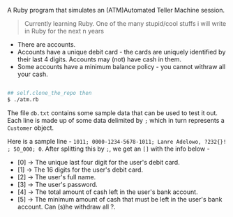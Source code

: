 
A Ruby program that simulates an (ATM)Automated Teller Machine session.

> Currently learning Ruby. One of the many stupid/cool stuffs i will write in Ruby for the next n years

- There are accounts. 
- Accounts have a unique debit card - the cards are uniquely identified by their last 4 digits. Accounts may (not) have cash in them. 
- Some accounts have a minimum balance policy - you cannot withraw all your cash.

```bash

## self.clone_the_repo then 
$ ./atm.rb

```


The file `db.txt` contains some sample data that can be used to test it out. Each line is made up of some data delimited by `;` which in turn represents a `Customer` object.

Here is a sample line - `1011; 0000-1234-5678-1011; Lanre Adelowo, ?232{}! ; 50_000; 0`. After splitting this by `;`, we get an `[]` with the info below -

- [0] -> The unique last four digit for the user's debit card.
- [1] -> The 16 digits for the user's debit card.
- [2] -> The user's full name.
- [3] -> The user's password.
- [4] -> The total amount of cash left in the user's bank account.
- [5] -> The minimum amount of cash that must be left in the user's bank account. Can (s)he withdraw all ?.

